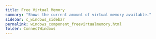 ```yaml
---
title: Free Virtual Memory
summary: "Shows the current amount of virtual memory available."
sidebar: c_windows_sidebar
permalink: windows_component_freevirtualmemory.html
folder: ConnectWindows
---
```


